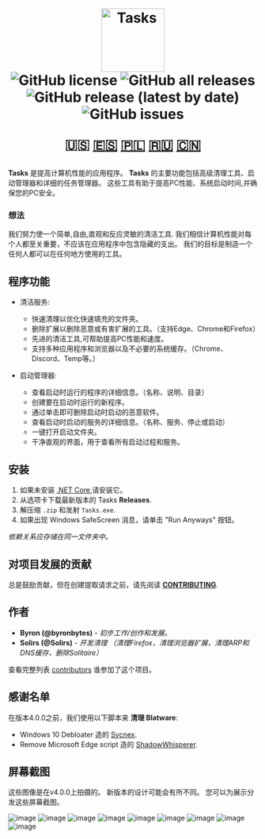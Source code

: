 <h1 align="center">
  <img src="https://user-images.githubusercontent.com/53088136/136106972-30a9cca8-7a32-479a-9368-74ffe2d60a43.png" alt="Tasks" height="128" /><br>
  <img alt="GitHub license" src="https://img.shields.io/github/license/litetools/tasks?style=flat-square"> <img alt="GitHub all releases" src="https://img.shields.io/github/downloads/LiteTools/Tasks/total?style=flat-square"> <img alt="GitHub release (latest by date)" src="https://img.shields.io/github/v/release/LiteTools/Tasks?style=flat-square"> <img alt="GitHub issues" src="https://img.shields.io/github/issues/LiteTools/Tasks?style=flat-square">
  
  🇺🇸 [🇪🇸](https://github.com/LiteTools/Tasks/blob/master/docs/Translated%20READMEs/README-ES.MD) [🇵🇱](https://github.com/LiteTools/Tasks/blob/master/docs/Translated%20READMEs/README-PL.md) [🇷🇺](https://github.com/LiteTools/Tasks/blob/master/docs/Translated%20READMEs/README-RU.md) [🇨🇳](https://github.com/LiteTools/Tasks/blob/master/docs/Translated%20READMEs/README-CN.md)
</h1>

**Tasks** 是提高计算机性能的应用程序。 **Tasks** 的主要功能包括高级清理工具、启动管理器和详细的任务管理器。 这些工具有助于提高PC性能、系统启动时间,并确保您的PC安全。

### 想法
我们努力使一个简单,自由,直观和反应灵敏的清洁工具. 我们相信计算机性能对每个人都至关重要，不应该在应用程序中包含隐藏的支出。 我们的目标是制造一个任何人都可以在任何地方使用的工具。

## 程序功能

- 清洁服务:
  - 快速清理以优化快速填充的文件夹。
  - 删除扩展以删除恶意或有害扩展的工具。（支持Edge、Chrome和Firefox）
  - 先进的清洁工具,可帮助提高PC性能和速度。
  - 支持多种应用程序和浏览器以及不必要的系统缓存。（Chrome、Discord、Temp等。）

- 启动管理器:
  - 查看启动时运行的程序的详细信息。（名称、说明、目录）
  - 创建要在启动时运行的新程序。
  - 通过单击即可删除启动时启动的恶意软件。
  - 查看启动时启动的服务的详细信息。（名称、服务、停止或启动）
  - 一键打开启动文件夹。
  - 干净直观的界面，用于查看所有启动过程和服务。
 

## 安装

1. 如果未安装 [.NET Core](https://dotnet.microsoft.com/download),请安装它。
2. 从选项卡下载最新版本的 Tasks **Releases**.
3. 解压缩 `.zip` 和发射 `Tasks.exe`.
4. 如果出现 Windows SafeScreen 消息，请单击 "Run Anyways" 按钮。

*依赖关系应存储在同一文件夹中。*

## 对项目发展的贡献
总是鼓励贡献，但在创建提取请求之前，请先阅读 [**CONTRIBUTING**](https://github.com/LiteTools/Tasks/blob/master/CONTRIBUTING.md).

## 作者
* **Byron (@byronbytes)** - *初步工作/创作和发展。*
* **Solirs (@Solirs)** - *开发清理 （清理Firefox，清理浏览器扩展，清理ARP和DNS缓存，删除Solitaire）*

查看完整列表 [contributors](https://github.com/LiteTools/Tasks/contributors) 谁参加了这个项目。

## 感谢名单
在版本4.0.0之前，我们使用以下脚本来 **清理 Blatware**:
* Windows 10 Debloater 造的 [Sycnex](https://github.com/Sycnex/Windows10Debloater).
* Remove Microsoft Edge script 造的 [ShadowWhisperer](https://github.com/ShadowWhisperer/Remove-Edge-Chromium).


## 屏幕截图
这些图像是在v4.0.0上拍摄的。 新版本的设计可能会有所不同。
您可以为展示分发这些屏幕截图。

![image](https://user-images.githubusercontent.com/53088136/164793997-bf03d87e-a1dd-483d-a84d-6c3eb3823643.png)
![image](https://user-images.githubusercontent.com/53088136/164794022-384ca46b-ddb4-46dc-86af-841f7fb1dac4.png)
![image](https://user-images.githubusercontent.com/53088136/164794530-ebb74a9c-e01c-4c6c-a822-886d8823de12.png)
![image](https://user-images.githubusercontent.com/53088136/164794601-2ae76f08-42a5-42f9-aa3b-5082a2295625.png)
![image](https://user-images.githubusercontent.com/53088136/164794724-a79f1088-76d4-4af3-b557-08ffab8ffa8d.png)
![image](https://user-images.githubusercontent.com/53088136/164794777-520c5c47-2f12-458d-b655-4e39ee6d3f42.png)
![image](https://user-images.githubusercontent.com/53088136/164794903-d4cabe26-c532-452c-9ec1-e549177467de.png)
![image](https://user-images.githubusercontent.com/53088136/164794968-d98dcc99-95f6-443c-ae6e-f75955a3d90f.png)
![image](https://user-images.githubusercontent.com/53088136/164795048-03ae8698-1fdf-4875-bbfb-26122593ecd7.png)











